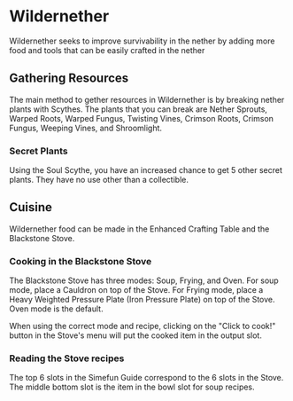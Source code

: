 # Wildernether
Wildernether seeks to improve survivability in the nether by adding more food and tools that can be easily crafted in the nether

## Gathering Resources
The main method to gether resources in Wildernether is by breaking nether plants with Scythes. The plants that you can break are Nether Sprouts, Warped Roots, Warped Fungus, Twisting Vines, Crimson Roots, Crimson Fungus, Weeping Vines, and Shroomlight.

### Secret Plants
Using the Soul Scythe, you have an increased chance to get 5 other secret plants. They have no use other than a collectible.

## Cuisine
Wildernether food can be made in the Enhanced Crafting Table and the Blackstone Stove.

### Cooking in the Blackstone Stove
The Blackstone Stove has three modes: Soup, Frying, and Oven. For soup mode, place a Cauldron on top of the Stove. For Frying mode, place a Heavy Weighted Pressure Plate (Iron Pressure Plate) on top of the Stove. Oven mode is the default.

When using the correct mode and recipe, clicking on the "Click to cook!" button in the Stove's menu will put the cooked item in the output slot.

### Reading the Stove recipes
The top 6 slots in the Simefun Guide correspond to the 6 slots in the Stove. The middle bottom slot is the item in the bowl slot for soup recipes.
